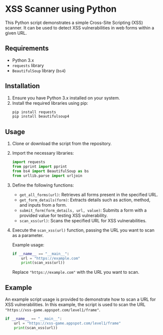 # XSS Scanner using Python

This Python script demonstrates a simple Cross-Site Scripting (XSS) scanner. It can be used to detect XSS vulnerabilities in web forms within a given URL. 

## Requirements
- Python 3.x
- `requests` library
- `BeautifulSoup` library (`bs4`)

## Installation
1. Ensure you have Python 3.x installed on your system.
2. Install the required libraries using pip:
   ```bash
   pip install requests
   pip install beautifulsoup4

## Usage

1. Clone or download the script from the repository.
2. Import the necessary libraries:

    ```python
    import requests
    from pprint import pprint
    from bs4 import BeautifulSoup as bs
    from urllib.parse import urljoin
    ```

3. Define the following functions:
   - `get_all_forms(url)`: Retrieves all forms present in the specified URL.
   - `get_form_details(form)`: Extracts details such as action, method, and inputs from a form.
   - `submit_form(form_details, url, value)`: Submits a form with a provided value for testing XSS vulnerability.
   - `scan_xss(url)`: Scans the specified URL for XSS vulnerabilities.

4. Execute the `scan_xss(url)` function, passing the URL you want to scan as a parameter.

   Example usage:

    ```python
    if __name__ == "__main__":
        url = "https://example.com"
        print(scan_xss(url))
    ```

   Replace `"https://example.com"` with the URL you want to scan.

## Example

An example script usage is provided to demonstrate how to scan a URL for XSS vulnerabilities. In this example, the script is used to scan the URL `"https://xss-game.appspot.com/level1/frame"`.

```python
if __name__ == "__main__":
    url = "https://xss-game.appspot.com/level1/frame"
    print(scan_xss(url))
